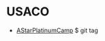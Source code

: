 # USACO
- [AStarPlatinumCamp](https://github.com/KevinLiu999/USACO/tree/master/AStarPlatinumCamp)
$ git tag
